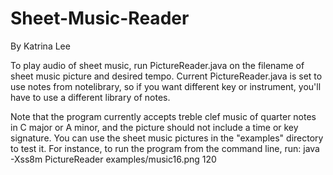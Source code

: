 # Sheet-Music-Reader
By Katrina Lee

To play audio of sheet music, run PictureReader.java on the filename of sheet music picture and desired tempo. Current PictureReader.java is set to use notes from notelibrary, so if you want different key or instrument, you'll have to use a different library of notes. 

Note that the program currently accepts treble clef music of quarter notes in C major or A minor, and the picture should not include a time or key signature.  You can use the sheet music pictures in the "examples" directory to test it. For instance, to run the program from the command line, run:
java -Xss8m PictureReader examples/music16.png 120
